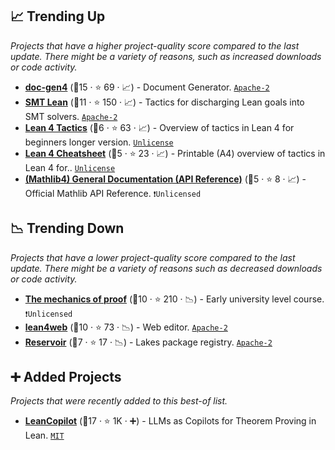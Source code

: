 ## 📈 Trending Up

_Projects that have a higher project-quality score compared to the last update. There might be a variety of reasons, such as increased downloads or code activity._

- <b><a href="https://github.com/leanprover/doc-gen4">doc-gen4</a></b> (🥉15 · ⭐ 69 · 📈) - Document Generator. <code><a href="http://bit.ly/3nYMfla">Apache-2</a></code>
- <b><a href="https://github.com/ufmg-smite/lean-smt">SMT Lean</a></b> (🥈11 · ⭐ 150 · 📈) - Tactics for discharging Lean goals into SMT solvers. <code><a href="http://bit.ly/3nYMfla">Apache-2</a></code>
- <b><a href="https://github.com/madvorak/lean4-tactics">Lean 4 Tactics</a></b> (🥈6 · ⭐ 63 · 📈) - Overview of tactics in Lean 4 for beginners longer version. <code><a href="http://bit.ly/3rvuUlR">Unlicense</a></code>
- <b><a href="https://github.com/madvorak/lean4-cheatsheet/blob/main/lean-tactics.pdf">Lean 4 Cheatsheet</a></b> (🥉5 · ⭐ 23 · 📈) - Printable (A4) overview of tactics in Lean 4 for.. <code><a href="http://bit.ly/3rvuUlR">Unlicense</a></code>
- <b><a href="https://leanprover-community.github.io/mathlib4_docs/">(Mathlib4) General Documentation (API Reference)</a></b> (🥉5 · ⭐ 8 · 📈) - Official Mathlib API Reference. <code>❗Unlicensed</code>

## 📉 Trending Down

_Projects that have a lower project-quality score compared to the last update. There might be a variety of reasons such as decreased downloads or code activity._

- <b><a href="https://hrmacbeth.github.io/math2001/">The mechanics of proof</a></b> (🥈10 · ⭐ 210 · 📉) - Early university level course. <code>❗Unlicensed</code>
- <b><a href="https://live.lean-lang.org/">lean4web</a></b> (🥉10 · ⭐ 73 · 📉) - Web editor. <code><a href="http://bit.ly/3nYMfla">Apache-2</a></code>
- <b><a href="https://reservoir.lean-lang.org/">Reservoir</a></b> (🥉7 · ⭐ 17 · 📉) - Lakes package registry. <code><a href="http://bit.ly/3nYMfla">Apache-2</a></code>

## ➕ Added Projects

_Projects that were recently added to this best-of list._

- <b><a href="https://github.com/lean-dojo/LeanCopilot">LeanCopilot</a></b> (🥈17 · ⭐ 1K · ➕) - LLMs as Copilots for Theorem Proving in Lean. <code><a href="http://bit.ly/34MBwT8">MIT</a></code>
